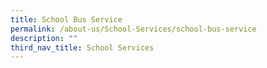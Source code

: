 ```yaml
---
title: School Bus Service
permalink: /about-us/School-Services/school-bus-service
description: ""
third_nav_title: School Services
---
```

